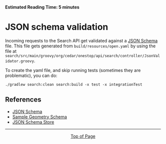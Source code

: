 **Estimated Reading Time: 5 minutes**
# JSON schema validation

Incoming requests to the Search API get validated against a [JSON Schema](http://json-schema.org/) file.  This file gets generated from `build/resources/open.yaml` by using the file at `search/src/main/groovy/org/cedar/onestop/api/search/controller/JsonValidator.groovy`.
 
To create the yaml file, and skip running tests (sometimes they are problematic), you can do:
 
 `./gradlew search:clean search:build -x test -x integrationTest`
 
## References

- [JSON Schema](http://json-schema.org/)
- [Sample Geometry Schema](https://github.com/fge/sample-json-schemas/blob/master/geojson/geometry.json)
- [JSON Schema Store](https://www.schemastore.org/)

<hr>
<div align="center"><a href="#">Top of Page</a></div>

